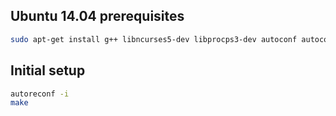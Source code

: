 Ubuntu 14.04 prerequisites
-----------------------
```sh
sudo apt-get install g++ libncurses5-dev libprocps3-dev autoconf autoconf-archive
```

Initial setup
-------------
```sh
autoreconf -i
make
```

